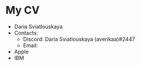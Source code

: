 
<h1>My CV</h1>
<ul>
  <li>Daria Sviatlouskaya</li>
  <li>
    Contacts:
     <ul>
       <li>Discord: Daria Sviatlouskaya (averikaa)#2447</li>
       <li>Email: </li>
    </ul>
  </li>
  <li>Apple</li>
  <li>IBM</li>
</ul>
